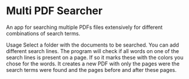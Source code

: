 # Multi PDF Searcher

An app for searching multiple PDFs files extensively for different combinations of search terms.

Usage
Select a folder with the documents to be searched. You can add different search lines. The program will check if all words on one of the search lines is present on a page. If so it marks these with the colors you chose for the words. It creates a new PDF with only the pages were the search terms were found and the pages before and after these pages.

